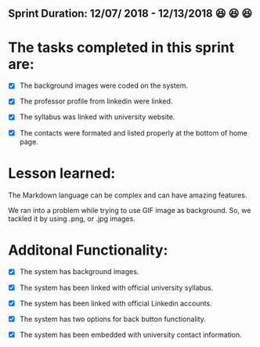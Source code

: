 ## Sprint Duration: 12/07/ 2018  -  12/13/2018  :satisfied: :satisfied: :satisfied:

# The tasks completed in this sprint are:

- [x] The background images were coded on the system.

- [x] The professor profile from linkedin were linked.

- [x] The syllabus was linked with university website.

- [x] The contacts were formated and listed properly at the bottom of home page.

#  Lesson learned:

The Markdown language can be complex and can have amazing features.

We ran into a problem while trying to use GIF image as background. So, we tackled it by using .png, or .jpg images.

#  Additonal Functionality:

- [x] The system has background images.

- [x] The system has been linked with official university syllabus.

- [x] The system has been linked with official Linkedin accounts.

- [x] The system has two options for back button functionality.

- [x] The system has been embedded with university contact information. 

